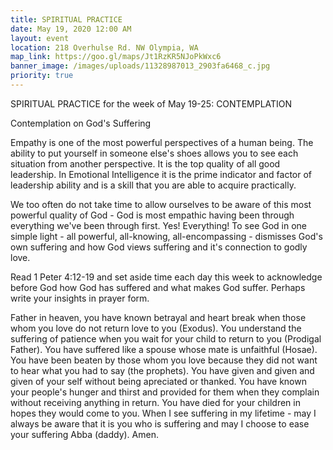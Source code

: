 ```yaml
---
title: SPIRITUAL PRACTICE
date: May 19, 2020 12:00 AM
layout: event
location: 218 Overhulse Rd. NW Olympia, WA
map_link: https://goo.gl/maps/Jt1RzKR5NJoPkWxc6
banner_image: /images/uploads/11328987013_2903fa6468_c.jpg
priority: true
---
```

SPIRITUAL PRACTICE for the week of May 19-25: CONTEMPLATION 

Contemplation on God's Suffering

Empathy is one of the most powerful perspectives of a human being. The ability to put yourself in someone else's shoes allows you to see each situation from another perspective. It is the top quality of all good leadership. In Emotional Intelligence it is the prime indicator and factor of leadership ability and is a skill that you are able to acquire practically.

We too often do not take time to allow ourselves to be aware of this most powerful quality of God - God is most empathic having been through everything we've been through first. Yes! Everything! To see God in one simple light - all powerful, all-knowing, all-encompassing - dismisses God's own suffering and how God views suffering and it's connection to godly love.

Read 1 Peter 4:12-19 and set aside time each day this week to acknowledge before God how God has suffered and what makes God suffer. Perhaps write your insights in prayer form.

Father in heaven, you have known betrayal and heart break when those whom you love do not return love to you (Exodus). You understand the suffering of patience when you wait for your child to return to you (Prodigal Father). You have suffered like a  spouse whose mate is unfaithful (Hosae). You have been beaten by those whom you love because they did not want to hear what you had to say (the prophets). You have given and given and given of your self without being apreciated or thanked. You have known your people's hunger and thirst and provided for them when they complain without receiving anything in return. You have died for your children in hopes they would come to you. When I see suffering in my lifetime - may I always be aware that it is you who is suffering and may I choose to ease your suffering Abba (daddy). Amen.